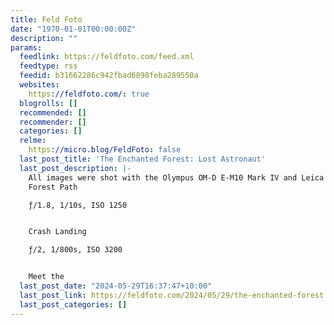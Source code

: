 ```yaml
---
title: Feld Foto
date: "1970-01-01T00:00:00Z"
description: ""
params:
  feedlink: https://feldfoto.com/feed.xml
  feedtype: rss
  feedid: b31662286c942fbad6898feba289550a
  websites:
    https://feldfoto.com/: true
  blogrolls: []
  recommended: []
  recommender: []
  categories: []
  relme:
    https://micro.blog/FeldFoto: false
  last_post_title: 'The Enchanted Forest: Lost Astronaut'
  last_post_description: |-
    All images were shot with the Olympus OM-D E-M10 Mark IV and Leica DG Summilux 9 F1.7 on 28 May 2024.
    Forest Path

    ƒ/1.8, 1/10s, ISO 1250


    Crash Landing

    ƒ/2, 1/800s, ISO 3200


    Meet the
  last_post_date: "2024-05-29T16:37:47+10:00"
  last_post_link: https://feldfoto.com/2024/05/29/the-enchanted-forest.html
  last_post_categories: []
---
```

